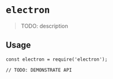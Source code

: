 # `electron`

> TODO: description

## Usage

```
const electron = require('electron');

// TODO: DEMONSTRATE API
```
